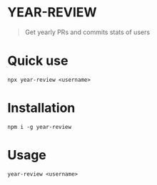 # YEAR-REVIEW
> Get yearly PRs and commits stats of users

# Quick use 
``npx year-review <username>``

# Installation
``npm i -g year-review``

# Usage 

``year-review <username>``

